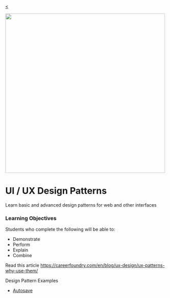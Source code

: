 
[<](README.md)

<img style="width:500px; height:auto;" src="assets/img/banner-keyboard-shortcuts.png">

# UI / UX Design Patterns

Learn basic and advanced design patterns for web and other interfaces

### Learning Objectives

Students who complete the following will be able to:

- Demonstrate
- Perform
- Explain
- Combine




Read this article
https://careerfoundry.com/en/blog/ux-design/ux-patterns-why-use-them/


Design Pattern Examples

- [Autosave](http://ui-patterns.com/patterns/autosave)
